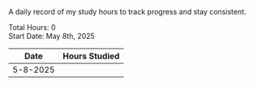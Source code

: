 A daily record of my study hours to track progress and stay consistent.

Total Hours: 0  
Start Date: May 8th, 2025

| **Date** | **Hours Studied** |
| -------- | ----------------- |
| 5-8-2025 |                   |



